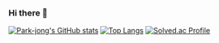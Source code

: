 ### Hi there 👋
[![Park-jong's GitHub stats](https://github-readme-stats.vercel.app/api?username=Park-jong)](https://github.com/Park-jong/github-readme-stats)
[![Top Langs](https://github-readme-stats.vercel.app/api/top-langs/?username=Park-jong)](https://github.com/Park-jong/github-readme-stats)
[![Solved.ac Profile](http://mazassumnida.wtf/api/v2/generate_badge?boj=sharkeligator)](https://solved.ac/sharkeligator)
